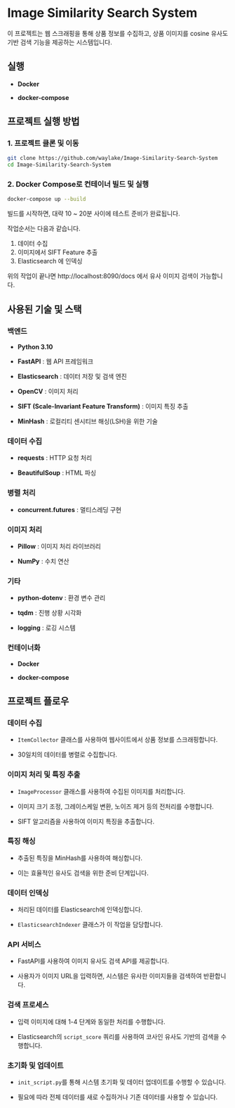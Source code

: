 # Image Similarity Search System

이 프로젝트는 웹 스크래핑을 통해 상품 정보를 수집하고, 상품 이미지를 cosine 유사도기반 검색 기능을 제공하는 시스템입니다.

## 실행
- **Docker**
 
- **docker-compose**

## 프로젝트 실행 방법 

### 1. 프로젝트 클론 및 이동 


```sh
git clone https://github.com/waylake/Image-Similarity-Search-System
cd Image-Similarity-Search-System
```

### 2. Docker Compose로 컨테이너 빌드 및 실행 


```sh
docker-compose up --build
```

빌드를 시작하면, 대략 10 ~ 20분 사이에 테스트 준비가 완료됩니다.

작업순서는 다음과 같습니다.
1. 데이터 수집
2. 이미지에서 SIFT Feature 추출
3. Elasticsearch 에 인덱싱

위의 작업이 끝나면 http://localhost:8090/docs 에서 유사 이미지 검색이 가능합니다.

## 사용된 기술 및 스택

### 백엔드

- **Python 3.10**

- **FastAPI** : 웹 API 프레임워크

- **Elasticsearch** : 데이터 저장 및 검색 엔진

- **OpenCV** : 이미지 처리

- **SIFT (Scale-Invariant Feature Transform)** : 이미지 특징 추출

- **MinHash** : 로컬리티 센시티브 해싱(LSH)을 위한 기술

### 데이터 수집

- **requests** : HTTP 요청 처리

- **BeautifulSoup** : HTML 파싱

### 병렬 처리

- **concurrent.futures** : 멀티스레딩 구현

### 이미지 처리

- **Pillow** : 이미지 처리 라이브러리

- **NumPy** : 수치 연산

### 기타

- **python-dotenv** : 환경 변수 관리

- **tqdm** : 진행 상황 시각화

- **logging** : 로깅 시스템

### 컨테이너화

- **Docker**

- **docker-compose**

## 프로젝트 플로우

### 데이터 수집

- `ItemCollector` 클래스를 사용하여 웹사이트에서 상품 정보를 스크래핑합니다.

- 30일치의 데이터를 병렬로 수집합니다.

### 이미지 처리 및 특징 추출

- `ImageProcessor` 클래스를 사용하여 수집된 이미지를 처리합니다.

- 이미지 크기 조정, 그레이스케일 변환, 노이즈 제거 등의 전처리를 수행합니다.

- SIFT 알고리즘을 사용하여 이미지 특징을 추출합니다.

### 특징 해싱

- 추출된 특징을 MinHash를 사용하여 해싱합니다.

- 이는 효율적인 유사도 검색을 위한 준비 단계입니다.

### 데이터 인덱싱

- 처리된 데이터를 Elasticsearch에 인덱싱합니다.

- `ElasticsearchIndexer` 클래스가 이 작업을 담당합니다.

### API 서비스

- FastAPI를 사용하여 이미지 유사도 검색 API를 제공합니다.

- 사용자가 이미지 URL을 입력하면, 시스템은 유사한 이미지들을 검색하여 반환합니다.

### 검색 프로세스

- 입력 이미지에 대해 1-4 단계와 동일한 처리를 수행합니다.

- Elasticsearch의 `script_score` 쿼리를 사용하여 코사인 유사도 기반의 검색을 수행합니다.

### 초기화 및 업데이트

- `init_script.py`를 통해 시스템 초기화 및 데이터 업데이트를 수행할 수 있습니다.

- 필요에 따라 전체 데이터를 새로 수집하거나 기존 데이터를 사용할 수 있습니다.

